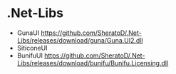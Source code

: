 # .Net-Libs
- GunaUI https://github.com/SheratoD/.Net-Libs/releases/download/guna/Guna.UI2.dll
- SiticoneUI
- BunifuUI https://github.com/SheratoD/.Net-Libs/releases/download/bunifu/Bunifu.Licensing.dll
